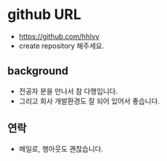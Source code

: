 # github URL

- https://github.com/hhlvv
- create repository 해주세요.

## background

- 전공자 분을 만나서 참 다행입니다.
- 그리고 회사 개발환경도 잘 되어 있어서 좋습니다.

## 연락

- 메일로, 행아웃도 괜찮습니다.